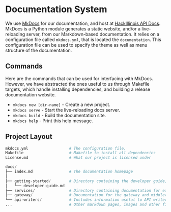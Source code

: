 # Documentation System

We use [MkDocs](https://www.mkdocs.org/) for our documentation, and host at [HackIllinois API Docs](https://docs.api.hackillinois.org).
MkDocs is a Python module generates a static website, and/or a live-reloading server, from our Markdown-based documentation. It relies on a configuration file called `mkdocs.yml`, that is located the `documentation`. This configuration file can be used to specify the theme as well as menu structure of the documentation.

## Commands
Here are the commands that can be used for interfacing with MkDocs.
However, we have abstracted the ones useful to us through Makefile targets, which handle installing dependencies, and building a
release documentation website.

* `mkdocs new [dir-name]` - Create a new project.
* `mkdocs serve` - Start the live-reloading docs server.
* `mkdocs build` - Build the documentation site.
* `mkdocs help` - Print this help message.

## Project Layout

```py
mkdocs.yml                  # The configuration file.
Makefile                    # Makefile to install all dependencies
License.md                  # What our project is licensed under

docs/
├── index.md                # The documentation homepage
│
├── getting-started/        # Directory containing the developer guide, and other resources to set up and run the API locally
│   └── developer-guide.md  
├── services/               # Directory containing documentation for each service
├── gateway/                # Documentation for the gateway and middleware
└── api-writers/            # Includes information useful to API writers / developers
...                         # Other markdown pages, images and other files
```
